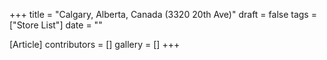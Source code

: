 +++
title = "Calgary, Alberta, Canada (3320 20th Ave)"
draft = false
tags = ["Store List"]
date = ""

[Article]
contributors = []
gallery = []
+++